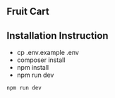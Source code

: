 ## Fruit Cart

## Installation Instruction

-   cp .env.example .env
-   composer install
-   npm install
-   npm run dev

```npm run dev```
